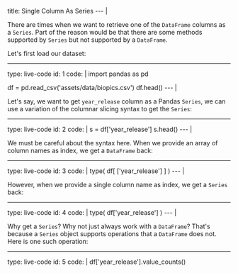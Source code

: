 title: Single Column As Series
--- |

  There are times when we want to retrieve one of the `DataFrame` columns as a `Series`. Part of the reason would be that there are some methods supported by `Series` but not supported by a `DataFrame`.

  Let's first load our dataset:

---
type: live-code
id: 1
code: |
  import pandas as pd

  df = pd.read_csv('assets/data/biopics.csv')
  df.head()
--- |

  Let's say, we want to get `year_release` column as a Pandas `Series`, we can use a variation of the columnar slicing syntax to get the `Series`:

---
type: live-code
id: 2
code: |
  s = df['year_release']
  s.head()
--- |

  We must be careful about the syntax here. When we provide an array of column names as index, we get a `DataFrame` back:

---
type: live-code
id: 3
code: |
  type( df[ ['year_release'] ] )
--- |

  However, when we provide a single column name as index, we get a `Series` back:

---
type: live-code
id: 4
code: |
  type( df['year_release'] )
--- |

  Why get a `Series`? Why not just always work with a `DataFrame`? That's because a `Series` object supports operations that a `DataFrame` does not. Here is one such operation:

---
type: live-code
id: 5
code: |
  df['year_release'].value_counts()
